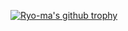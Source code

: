 [![Ryo-ma's github trophy](https://github-profile-trophy.vercel.app/?username=iliam-12&row=1)](https://github.com/ryo-ma/github-profile-trophy)

